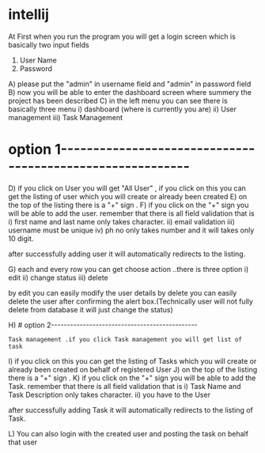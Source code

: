 # intellij
At First when you run the program you will get a login screen which is basically two input fields 
1) User Name 
2) Password

A) please put the "admin" in username field and "admin" in password field
B) now you will be able to enter the dashboard screen where summery the project has been described
C) in the left menu you can see there is basically three menu 
   i) dashboard (where is currently you are)
   ii) User management
   iii) Task Management

   # option 1----------------------------------------------------------
 
D) if you click on User you will get "All User" , if you click on this you can get the listing of user which you will create or already been created
E) on the top of the listing there is a "+" sign . 
F) if you click on the "+" sign you will be able to add the user. remember that there is all field validation that is 
   i) first name and last name only takes character.
   ii) email validation
   iii) username must be unique
   iv) ph no only takes number and it will takes only 10 digit.

  after successfully adding user it will automatically redirects to the listing.

G) each and every row you can get choose action ..there is three option i) edit ii) change status iii) delete
   
   by edit you can easily modify the user details
   by delete you can easily delete the user after confirming the alert box.(Technically user will not fully delete from database it will just change the status)


H) # option 2----------------------------------------------

    Task management .if you click Task management you will get list of task
  I)  if you click on this you can get the listing of Tasks which you will create or already been created on behalf of registered User
 J) on the top of the listing there is a "+" sign . 
 K) if you click on the "+" sign you will be able to add the Task. remember that there is all field validation that is 
   i) Task Name and Task Description only takes character.
   ii) you have to the User
   

  after successfully adding Task it will automatically redirects to the listing of Task.


L) You can also login with the created user and posting the task on behalf that user


 
